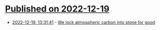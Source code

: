 # [Published on 2022-12-19](index.md)

* [2022-12-19, 13:31:41](https://news.ycombinator.com/item?id=34051800) - [We lock atmospheric carbon into stone for good](https://carbontostone.com/)
